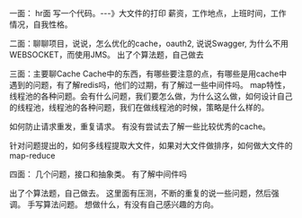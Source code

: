 一面： hr面 写一个代码。---》大文件的打印
  薪资，工作地点，上班时间，工作情况，自我性格。

二面：聊聊项目，说说，怎么优化的cache，oauth2, 说说Swagger, 为什么不用WEBSOCKET，而使用JMS。
出了个算法题，自己做去


三面：主要聊Cache Cache中的东西，有哪些要注意的点，有哪些是用cache中遇到的问题，有了解redis吗，他们的过期，有了解过一些中间件吗。 map特性，
线程池的各种问题。会有什么问题，我们要怎么做，为什么这么做，如何设计自己的线程池，线程池的各种问题，我们在做线程池的时候，策略是什么样的。

如何防止请求重发，重复请求。
有没有尝试去了解一些比较优秀的cache。


针对问题提出的，如何多线程提取大文件，如果对大文件做排序，如何做大文件的map-reduce

四面： 几个问题，接口和抽象类。
有了解中间件吗

出了个算法题，自己做去。
这里面有压测，不断的重复的说一些问题，然后强调。
手写算法问题。
想做什么，有没有自己感兴趣的方向。
